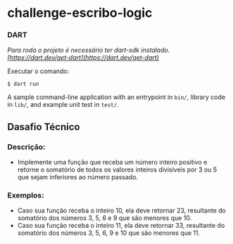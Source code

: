 # challenge-escribo-logic

### DART

*Para roda o projeto é necessário ter dart-sdk instalado.[https://dart.dev/get-dart](https://dart.dev/get-dart)*

Executar o comando:

```shell
$ dart run
```

A sample command-line application with an entrypoint in `bin/`, library code
in `lib/`, and example unit test in `test/`.

## Dasafio Técnico
### Descrição:
- Implemente uma função que receba um número inteiro positivo e retorne o somatório de todos os valores
inteiros divisíveis por 3 ou 5 que sejam inferiores ao número passado.

### Exemplos:
- Caso sua função receba o inteiro 10, ela deve retornar 23, resultante do somatório dos números 3, 5, 6 e
9 que são menores que 10.
- Caso sua função receba o inteiro 11, ela deve retornar 33, resultante do somatório dos números 3, 5, 6, 9
e 10 que são menores que 11.